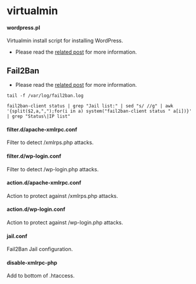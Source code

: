 # virtualmin

#### wordpress.pl
Virtualmin install script for installing WordPress.
* Please read the [related post](https://kallelilja.com/2017/07/how-to-install-wordpress-on-virtualmin/) for more information.

## Fail2Ban
* Please read the [related post](https://kallelilja.com/2017/07/protect-wordpress-site-xmlrpc-php-attacks/) for more information.
```
tail -f /var/log/fail2ban.log
```
```
fail2ban-client status | grep "Jail list:" | sed "s/ //g" | awk '{split($2,a,",");for(i in a) system("fail2ban-client status " a[i])}' | grep "Status\|IP list"
```
#### filter.d/apache-xmlrpc.conf
Filter to detect /xmlrps.php attacks.
#### filter.d/wp-login.conf
Filter to detect /wp-login.php attacks.
#### action.d/apache-xmlrpc.conf
Action to protect against /xmlrps.php attacks.
#### action.d/wp-login.conf
Action to protect against /wp-login.php attacks.
#### jail.conf
Fail2Ban Jail configuration.
#### disable-xmlrpc-php
Add to bottom of .htaccess.
